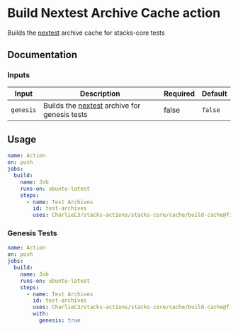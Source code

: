 # Build Nextest Archive Cache action

Builds the [nextest](https://nexte.st) archive cache for stacks-core tests

## Documentation

### Inputs

| Input | Description | Required | Default |
| ------------------------------- | ----------------------------------------------------- | ------------------------- | ------------------------- |
| `genesis` | Builds the [nextest](https://nexte.st) archive for genesis tests | false | `false` |

## Usage

```yaml
name: Action
on: push
jobs:
  build:
    name: Job
    runs-on: ubuntu-latest
    steps:
      - name: Test Archives
        id: test-archives
        uses: CharlieC3/stacks-actions/stacks-core/cache/build-cache@fix/cache-input-action
```

### Genesis Tests
```yaml
name: Action
on: push
jobs:
  build:
    name: Job
    runs-on: ubuntu-latest
    steps:
      - name: Test Archives
        id: test-archives
        uses: CharlieC3/stacks-actions/stacks-core/cache/build-cache@fix/cache-input-action
        with:
          genesis: true
```
